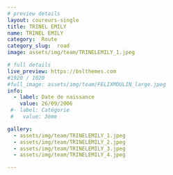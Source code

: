 ```yaml
---
# preview details
layout: coureurs-single
title: TRINEL EMILY
name: TRINEL EMILY
category:  Route
category_slug:  road
image: assets/img/team/TRINELEMILY_1.jpeg

# full details
live_preview: https://bslthemes.com
#1920 / 1020
#full_image: assets/img/team/FELIXMOULIN_large.jpeg
info:
  - label: Date de naissance
    value: 26/09/2006
 #- label: Catégorie 
 #   value: 3ème

gallery:
  - assets/img/team/TRINELEMILY_1.jpeg
  - assets/img/team/TRINELEMILY_2.jpeg
  - assets/img/team/TRINELEMILY_3.jpeg
  - assets/img/team/TRINELEMILY_4.jpeg

---
```

